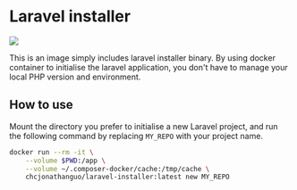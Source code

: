 # Laravel installer

![](https://github.com/JonathanGuo/laravel-installer/workflows/Build/badge.svg)

This is an image simply includes laravel installer binary. By using docker container to initialise the laravel application, you don't have to manage your local PHP version and environment.


## How to use

Mount the directory you prefer to initialise a new Laravel project, and run the following command by replacing `MY_REPO` with your project name.

```bash
docker run --rm -it \
    --volume $PWD:/app \
    --volume ~/.composer-docker/cache:/tmp/cache \
    chcjonathanguo/laravel-installer:latest new MY_REPO
```
